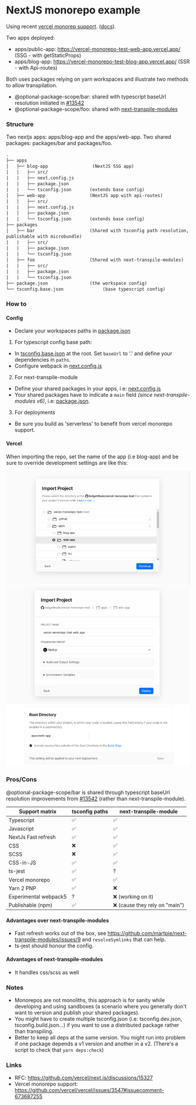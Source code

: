 # NextJS monorepo example

Using recent [vercel monorep support](https://vercel.com/blog/monorepos). ([docs](https://vercel.com/docs/git-integrations#monorepos)).

Two apps deployed:

- apps/public-app: https://vercel-monorepo-test-web-app.vercel.app/ (SSG - with getStaticProps)
- apps/blog-app: https://vercel-monorepo-test-blog-app.vercel.app/ (SSR - with Api-routes)

Both uses packages relying on yarn workspaces and illustrate two methods to allow transpilation. 

- @optional-package-scope/bar: shared with typescript baseUrl resolution initiated in [#13542](https://github.com/vercel/next.js/pull/13542) 
- @optional-package-scope/foo: shared with [next-transpile-modules](https://github.com/martpie/next-transpile-modules)

### Structure

Two nextjs apps: apps/blog-app and the apps/web-app. 
Two shared packages: packages/bar and packages/foo.  

```
.
├── apps
│   ├── blog-app                 (NextJS SSG app)
|   |   ├── src/
|   |   ├── next.config.js
|   |   ├── package.json
|   |   └── tsconfig.json       (extends base config)
│   ├── web-app                 (NextJS app with api-routes)
|   |   ├── src/
|   |   ├── next.config.js
|   |   ├── package.json
|   |   └── tsconfig.json       (extends base config)
├── packages
│   ├── bar                     (Shared with tsconfig path resolution, publishable with microbundle)
|   |   ├── src/
|   |   ├── package.json
|   |   └── tsconfig.json       
│   ├── foo                     (Shared with next-transpile-modules)
|   |   ├── src/
|   |   ├── package.json
|   |   └── tsconfig.json       
├── package.json                (the workspace config)
└── tsconfig.base.json               (base typescript config)
```

### How to

#### Config

- Declare your workspaces paths in [package.json](./package.json)

1. For typescript config base path:

- In [tsconfig.base.json](tsconfig.base.json) at the root.
  Set `baseUrl` to '.' and define your dependencies in `paths`.
- Configure webpack in [next.config.js](./apps/web-app/next.config.js)

2. For next-transpile-module

- Define your shared packages in your apps, i.e: [next.config.js](./apps/web-app/next.config.js)
- Your shared packages have to indicate a `main` field *(since next-transpile-modules v6)*, i.e: 
  [package.json](./packages/foo/package.json). 


3. For deployments

- Be sure you build as 'serverless' to benefit from vercel monorepo support. 

#### Vercel

When importing the repo, set the name of the app (i.e blog-app) and be sure
to override development settings are like this:

![](docs/images/vercel-monorepo-import.png)
![](docs/images/vercel-monorepo-import-config.png)
![](docs/images/vercel-monorepo-output-dir.png)

### Pros/Cons

@optional-package-scope/bar is shared through typescript baseUrl resolution improvements from [#13542](https://github.com/vercel/next.js/pull/13542) 
(rather than next-transpile-module). 

| Support matrix        | tsconfig paths | next-transpile-module |
|-----------------------|----------------|-----------------------|
| Typescript            | ✅              | ✅                    |
| Javascript            | ✅              | ✅                    |
| NextJs Fast refresh   | ✅              | ✅                    |
| CSS                   | ❌              | ✅                    |
| SCSS                  | ❌              | ✅                    |
| CSS-in-JS             | ✅              | ✅                    |
| ts-jest               | ✅              | ?                    |
| Vercel monorepo       | ✅              | ✅                    |
| Yarn 2 PNP            | ✅              | ❌                    |
| Experimental webpack5 | ?               | ❌  (working on it)  |
| Publishable (npm)     | ✅               | ❌  (cause they rely on "main")  |


#### Advantages over next-transpile-modules

- Fast refresh works out of the box, see https://github.com/martpie/next-transpile-modules/issues/9 and `resolveSymlinks` that
  can help. 
- ts-jest should honour the config.

#### Advantages of next-transpile-modules

- It handles css/scss as well


### Notes

- Monorepos are not monoliths, this approach is for sanity while developing and using sandboxes 
  (a scenario where you generally don't want to version and publish your shared packages). 
- You might have to create multiple tsconfig.json (i.e: tsconfig.dev.json, tsconfig.build.json...) if you 
  want to use a distributed package rather than transpiling. 
- Better to keep all deps at the same version. You might run into problem if one package depends a v1 version and another in a v2.
  (There's a script to check that `yarn deps:check`)
  

### Links

- RFC: https://github.com/vercel/next.js/discussions/15327
- Vercel monorepo support: https://github.com/vercel/vercel/issues/3547#issuecomment-673687255


